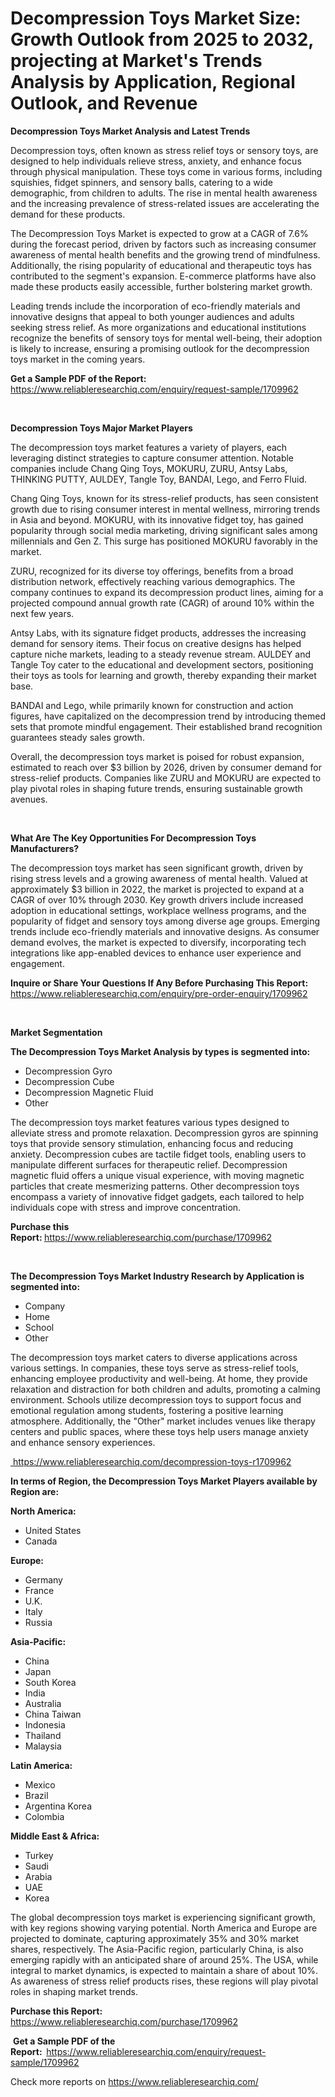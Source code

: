 <p><h1>Decompression Toys Market Size: Growth Outlook from 2025 to 2032, projecting at Market's Trends Analysis by Application, Regional Outlook, and Revenue</h1></p><p><strong>Decompression Toys Market Analysis and Latest Trends</strong></p>
<p><p>Decompression toys, often known as stress relief toys or sensory toys, are designed to help individuals relieve stress, anxiety, and enhance focus through physical manipulation. These toys come in various forms, including squishies, fidget spinners, and sensory balls, catering to a wide demographic, from children to adults. The rise in mental health awareness and the increasing prevalence of stress-related issues are accelerating the demand for these products.</p><p>The Decompression Toys Market is expected to grow at a CAGR of 7.6% during the forecast period, driven by factors such as increasing consumer awareness of mental health benefits and the growing trend of mindfulness. Additionally, the rising popularity of educational and therapeutic toys has contributed to the segment's expansion. E-commerce platforms have also made these products easily accessible, further bolstering market growth.</p><p>Leading trends include the incorporation of eco-friendly materials and innovative designs that appeal to both younger audiences and adults seeking stress relief. As more organizations and educational institutions recognize the benefits of sensory toys for mental well-being, their adoption is likely to increase, ensuring a promising outlook for the decompression toys market in the coming years.</p></p>
<p><strong>Get a Sample PDF of the Report:&nbsp;</strong> <a href="https://www.reliableresearchiq.com/enquiry/request-sample/1709962?utm_campaign=2735&utm_medium=2&utm_source=Github&utm_content=ia&utm_term=27032025&utm_id=decompression-toys">https://www.reliableresearchiq.com/enquiry/request-sample/1709962</a></p>
<p>&nbsp;</p>
<p><strong>Decompression Toys Major Market Players</strong></p>
<p><p>The decompression toys market features a variety of players, each leveraging distinct strategies to capture consumer attention. Notable companies include Chang Qing Toys, MOKURU, ZURU, Antsy Labs, THINKING PUTTY, AULDEY, Tangle Toy, BANDAI, Lego, and Ferro Fluid.</p><p>Chang Qing Toys, known for its stress-relief products, has seen consistent growth due to rising consumer interest in mental wellness, mirroring trends in Asia and beyond. MOKURU, with its innovative fidget toy, has gained popularity through social media marketing, driving significant sales among millennials and Gen Z. This surge has positioned MOKURU favorably in the market.</p><p>ZURU, recognized for its diverse toy offerings, benefits from a broad distribution network, effectively reaching various demographics. The company continues to expand its decompression product lines, aiming for a projected compound annual growth rate (CAGR) of around 10% within the next few years. </p><p>Antsy Labs, with its signature fidget products, addresses the increasing demand for sensory items. Their focus on creative designs has helped capture niche markets, leading to a steady revenue stream. AULDEY and Tangle Toy cater to the educational and development sectors, positioning their toys as tools for learning and growth, thereby expanding their market base.</p><p>BANDAI and Lego, while primarily known for construction and action figures, have capitalized on the decompression trend by introducing themed sets that promote mindful engagement. Their established brand recognition guarantees steady sales growth.</p><p>Overall, the decompression toys market is poised for robust expansion, estimated to reach over $3 billion by 2026, driven by consumer demand for stress-relief products. Companies like ZURU and MOKURU are expected to play pivotal roles in shaping future trends, ensuring sustainable growth avenues.</p></p>
<p>&nbsp;</p>
<p><strong>What Are The Key Opportunities For Decompression Toys Manufacturers?</strong></p>
<p><p>The decompression toys market has seen significant growth, driven by rising stress levels and a growing awareness of mental health. Valued at approximately $3 billion in 2022, the market is projected to expand at a CAGR of over 10% through 2030. Key growth drivers include increased adoption in educational settings, workplace wellness programs, and the popularity of fidget and sensory toys among diverse age groups. Emerging trends include eco-friendly materials and innovative designs. As consumer demand evolves, the market is expected to diversify, incorporating tech integrations like app-enabled devices to enhance user experience and engagement.</p></p>
<p><strong>Inquire or Share Your Questions If Any Before Purchasing This Report:</strong> <a href="https://www.reliableresearchiq.com/enquiry/pre-order-enquiry/1709962?utm_campaign=2735&utm_medium=2&utm_source=Github&utm_content=ia&utm_term=27032025&utm_id=decompression-toys">https://www.reliableresearchiq.com/enquiry/pre-order-enquiry/1709962</a></p>
<p>&nbsp;</p>
<p><strong>Market Segmentation</strong></p>
<p><strong>The Decompression Toys Market Analysis by types is segmented into:</strong></p>
<p><ul><li>Decompression Gyro</li><li>Decompression Cube</li><li>Decompression Magnetic Fluid</li><li>Other</li></ul></p>
<p><p>The decompression toys market features various types designed to alleviate stress and promote relaxation. Decompression gyros are spinning toys that provide sensory stimulation, enhancing focus and reducing anxiety. Decompression cubes are tactile fidget tools, enabling users to manipulate different surfaces for therapeutic relief. Decompression magnetic fluid offers a unique visual experience, with moving magnetic particles that create mesmerizing patterns. Other decompression toys encompass a variety of innovative fidget gadgets, each tailored to help individuals cope with stress and improve concentration.</p></p>
<p><strong>Purchase this Report:&nbsp;</strong><a href="https://www.reliableresearchiq.com/purchase/1709962?utm_campaign=2735&utm_medium=2&utm_source=Github&utm_content=ia&utm_term=27032025&utm_id=decompression-toys">https://www.reliableresearchiq.com/purchase/1709962</a></p>
<p>&nbsp;</p>
<p><strong>The Decompression Toys Market Industry Research by Application is segmented into:</strong></p>
<p><ul><li>Company</li><li>Home</li><li>School</li><li>Other</li></ul></p>
<p><p>The decompression toys market caters to diverse applications across various settings. In companies, these toys serve as stress-relief tools, enhancing employee productivity and well-being. At home, they provide relaxation and distraction for both children and adults, promoting a calming environment. Schools utilize decompression toys to support focus and emotional regulation among students, fostering a positive learning atmosphere. Additionally, the "Other" market includes venues like therapy centers and public spaces, where these toys help users manage anxiety and enhance sensory experiences.</p></p>
<p><a href="https://www.reliableresearchiq.com/decompression-toys-r1709962?utm_campaign=2735&utm_medium=2&utm_source=Github&utm_content=ia&utm_term=27032025&utm_id=decompression-toys">&nbsp;https://www.reliableresearchiq.com/decompression-toys-r1709962</a></p>
<p><strong>In terms of Region, the Decompression Toys Market Players available by Region are:</strong></p>
<p>
    <p> <strong> North America: </strong>
        <ul>
            <li>United States</li>
            <li>Canada</li>
        </ul>
        </p> 
    <p> <strong> Europe: </strong>
        <ul>
            <li>Germany</li>
            <li>France</li>
            <li>U.K.</li>
            <li>Italy</li>
            <li>Russia</li>
        </ul>
        </p> 
    <p> <strong> Asia-Pacific: </strong>
        <ul>
            <li>China</li>
            <li>Japan</li>
            <li>South Korea</li>
            <li>India</li>
            <li>Australia</li>
            <li>China Taiwan</li>
            <li>Indonesia</li>
            <li>Thailand</li>
            <li>Malaysia</li>
        </ul>
        </p> 
    <p> <strong> Latin America: </strong>
        <ul>
            <li>Mexico</li>
            <li>Brazil</li>
            <li>Argentina Korea</li>
            <li>Colombia</li>
        </ul>
        </p> 
    <p> <strong> Middle East & Africa: </strong>
        <ul>
            <li>Turkey</li>
            <li>Saudi</li>
            <li>Arabia</li>
            <li>UAE</li>
            <li>Korea</li>
        </ul>
    </p>
    </p>
<p><p>The global decompression toys market is experiencing significant growth, with key regions showing varying potential. North America and Europe are projected to dominate, capturing approximately 35% and 30% market shares, respectively. The Asia-Pacific region, particularly China, is also emerging rapidly with an anticipated share of around 25%. The USA, while integral to market dynamics, is expected to maintain a share of about 10%. As awareness of stress relief products rises, these regions will play pivotal roles in shaping market trends.</p></p>
<p><strong>Purchase this Report: </strong><a href="https://www.reliableresearchiq.com/purchase/1709962?utm_campaign=2735&utm_medium=2&utm_source=Github&utm_content=ia&utm_term=27032025&utm_id=decompression-toys">https://www.reliableresearchiq.com/purchase/1709962</a></p>
<p>&nbsp;<strong>Get a Sample PDF of the Report:&nbsp;&nbsp;</strong><a href="https://www.reliableresearchiq.com/enquiry/request-sample/1709962?utm_campaign=2735&utm_medium=2&utm_source=Github&utm_content=ia&utm_term=27032025&utm_id=decompression-toys">https://www.reliableresearchiq.com/enquiry/request-sample/1709962</a></p>
<p><strong></strong></p>
<p>Check more reports on <a href="https://www.reliableresearchiq.com/?utm_campaign=2735&utm_medium=2&utm_source=Github&utm_content=ia&utm_term=27032025&utm_id=decompression-toys">https://www.reliableresearchiq.com/</a></p>
